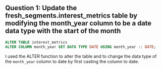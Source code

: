 **Question 1:**
Update the fresh_segments.interest_metrics table by modifying the month_year column to be a date data type with the start of the month
--------------
 ```sql
 ALTER TABLE interest_metrics
ALTER COLUMN month_year SET DATA TYPE DATE USING month_year :: DATE;
```

I used the ALTER function to alter the table and to change the data type of the `month_year` column to date by first casting the column to date.
